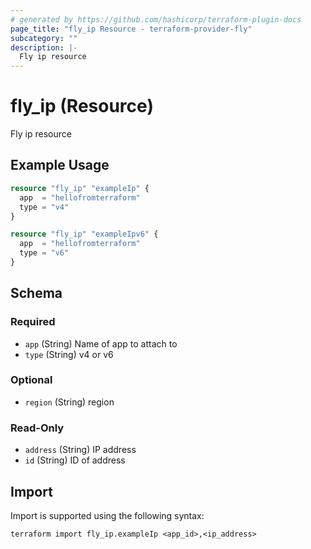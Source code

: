 ```yaml
---
# generated by https://github.com/hashicorp/terraform-plugin-docs
page_title: "fly_ip Resource - terraform-provider-fly"
subcategory: ""
description: |-
  Fly ip resource
---
```


# fly_ip (Resource)

Fly ip resource

## Example Usage

```terraform
resource "fly_ip" "exampleIp" {
  app  = "hellofromterraform"
  type = "v4"
}

resource "fly_ip" "exampleIpv6" {
  app  = "hellofromterraform"
  type = "v6"
}
```

<!-- schema generated by tfplugindocs -->
## Schema

### Required

- `app` (String) Name of app to attach to
- `type` (String) v4 or v6

### Optional

- `region` (String) region

### Read-Only

- `address` (String) IP address
- `id` (String) ID of address

## Import

Import is supported using the following syntax:

```shell
terraform import fly_ip.exampleIp <app_id>,<ip_address>
```
